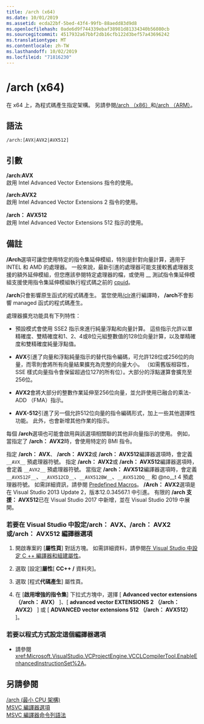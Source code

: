 ```yaml
---
title: /arch (x64)
ms.date: 10/01/2019
ms.assetid: ecda22bf-5bed-43f4-99fb-88aedd83d9d8
ms.openlocfilehash: 0ade6d9f744339ebaf38981d81334340b56080cb
ms.sourcegitcommit: 4517932a67bbf2db16cfb122d3bef57a43696242
ms.translationtype: MT
ms.contentlocale: zh-TW
ms.lasthandoff: 10/02/2019
ms.locfileid: "71816230"
---
```

# <a name="arch-x64"></a>/arch (x64)

在 x64 上，為程式碼產生指定架構。 另請參閱[/arch （x86）](arch-x86.md)和[/arch （ARM）](arch-arm.md)。

## <a name="syntax"></a>語法

```
/arch:[AVX|AVX2|AVX512]
```

## <a name="arguments"></a>引數

**/arch:AVX**<br/>
啟用 Intel Advanced Vector Extensions 指令的使用。

**/arch:AVX2**<br/>
啟用 Intel Advanced Vector Extensions 2 指令的使用。

**/arch： AVX512**<br/>
啟用 Intel Advanced Vector Extensions 512 指示的使用。

## <a name="remarks"></a>備註

**/Arch**選項可讓您使用特定的指令集延伸模組，特別是針對向量計算，適用于 INTEL 和 AMD 的處理器。 一般來說，最新引進的處理器可能支援較舊處理器支援的額外延伸模組，但您應該參閱特定處理器的檔，或使用 __ 測試指令集延伸模組支援使用指令集延伸模組執行程式碼之前的 [cpuid](../../intrinsics/cpuid-cpuidex.md)。

**/arch**只會影響原生函式的程式碼產生。 當您使用[/clr](clr-common-language-runtime-compilation.md)進行編譯時， **/arch**不會影響 managed 函式的程式碼產生。

處理器擴充功能具有下列特性：

- 預設模式會使用 SSE2 指示來進行純量浮點和向量計算。 這些指示允許以單精確度、雙精確度和1、2、4或8位元組整數值的128位向量計算，以及單精確度和雙精確度純量浮點值。

- **AVX**引進了向量和浮點純量指示的替代指令編碼，可允許128位或256位的向量，而零則會將所有向量結果擴充為完整的向量大小。 （如需舊版相容性，SSE 樣式向量指令會保留超過位127的所有位）。大部分的浮點運算會擴充至256位。

- **AVX2**會將大部分的整數作業延伸至256位向量，並允許使用已融合的乘法-ADD （FMA）指示。

- **AVX-512**引進了另一個允許512位向量的指令編碼形式，加上一些其他選擇性功能。 此外，也會新增其他作業的指示。

每個 **/arch**選項也可能會啟用與該選項相關聯的其他非向量指示的使用。 例如，當指定了 **/arch： AVX2**時，會使用特定的 BMI 指令。

指定 **/arch： AVX**、 **/arch： AVX2**或 **/arch： AVX512**編譯器選項時，會定義 `__AVX__` 預處理器符號。 指定 **/arch： AVX2**或 **/arch： AVX512**編譯器選項時，會定義 `__AVX2__` 預處理器符號。 當指定 **/arch： AVX512**編譯器選項時，會定義 `__AVX512F__`、`__AVX512CD__`、`__AVX512BW__`、`__AVX512DQ__` 和 @no__t 4 預處理器符號。 如需詳細資訊，請參閱 [Predefined Macros](../../preprocessor/predefined-macros.md)。 **/Arch： AVX2**選項是在 Visual Studio 2013 Update 2，版本12.0.34567.1 中引進。 有限的 **/arch 支援： AVX512**已在 Visual Studio 2017 中新增，並在 Visual Studio 2019 中展開。

### <a name="to-set-the-archavx-archavx2-or-archavx512-compiler-option-in-visual-studio"></a>若要在 Visual Studio 中設定/arch： AVX、/arch： AVX2 或/arch： AVX512 編譯器選項

1. 開啟專案的 [**屬性頁**] 對話方塊。 如需詳細資料，請參閱[在 Visual Studio 中設定 C ++ 編譯器和組建屬性](../working-with-project-properties.md)。

1. 選取 [設定]**屬性**[ **CC++ /** 資料夾]。

1. 選取 [程式**代碼產生**] 屬性頁。

1. 在 [**啟用增強的指令集**] 下拉式方塊中，選擇 [ **Advanced vector extensions （/arch： AVX）** ]、[ **advanced vector EXTENSIONS 2 （/arch： AVX2）** ] 或 [ **ADVANCED vector extensions 512 （/arch： AVX512）** ]。

### <a name="to-set-this-compiler-option-programmatically"></a>若要以程式方式設定這個編譯器選項

- 請參閱 <xref:Microsoft.VisualStudio.VCProjectEngine.VCCLCompilerTool.EnableEnhancedInstructionSet%2A>。

## <a name="see-also"></a>另請參閱

[/arch (最小 CPU 架構)](arch-minimum-cpu-architecture.md)<br/>
[MSVC 編譯器選項](compiler-options.md)<br/>
[MSVC 編譯器命令列語法](compiler-command-line-syntax.md)
